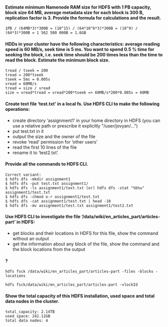 #### Estimate minimum Namenode RAM size for HDFS with 1 PB capacity, block size 64 MB, average metadata size for each block is 300 B, replication factor is 3. Provide the formula for calculations and the result.
    1PB / (64MB*3)*300B = (10^15) / (64*10^6*3)*300B = (10^9) / (64*3)*300B = 1 562 500 000B = 1.6GB

#### HDDs in your cluster have the following characteristics: average reading speed is 60 MB/s, seek time is 5 ms. You want to spend 0.5 % time for seeking the block, i.e. seek time should be 200 times less than the time to read the block. Estimate the minimum block size.
    tread / tseek = 200
    tread = 200*tseek
    tseek = 5ms = 0.005s
    vread = 60MB/s
    tread = size / vread
    size = vread*tread = vread*200*tseek => 60MB/s*200*0.005s = 60MB

#### Create text file ‘test.txt’ in a local fs. Use HDFS CLI to make the following operations:
* сreate directory ‘assignment1’ in your home directory in HDFS (you can use a relative path or prescribe it explicitly "/user/jovyan/...") 
* put test.txt in it
* output the size and the owner of the file
* revoke ‘read’ permission for ‘other users’
* read the first 10 lines of the file
* rename it to ‘test2.txt’.
#### Provide all the commands to HDFS CLI.
    Correct variant:
    $ hdfs dfs -mkdir assignment1
    $ hdfs dfs -put test.txt assignment1/
    $ hdfs dfs -ls assignment1/text.txt (or) hdfs dfs -stat "%b%u" assignment1/test.txt
    $ hdfs dfs -chmod o-r assignment1/test.txt
    $ hdfs dfs -cat assignment1/test.txt | head -10
    $ hdfs dfs -mv assignment1/test.txt assignment1/test2.txt

#### Use HDFS CLI to investigate the file ‘/data/wiki/en_articles_part/articles-part’ in HDFS:
* get blocks and their locations in HDFS for this file, show the command without an output  
* get the information about any block of the file, show the command and the block locations from the output
#### ?
    hdfs fsck /data/wiki/en_articles_part/articles-part -files -blocks -locations
    
    hdfs fsck/data/wiki/en_articles_part/articles-part -vlockId
    

#### Show the total capacity of this HDFS installation, used space and total data nodes in the cluster.
    total_capacity: 2.14TB
    used space: 242.12GB
    total data nodes: 4
    



